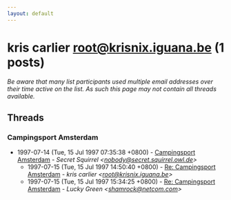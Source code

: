 ```yaml
---
layout: default
---
```


# kris carlier <root@krisnix.iguana.be> (1 posts)

_Be aware that many list participants used multiple email addresses over their time active on the list. As such this page may not contain all threads available._

## Threads

### Campingsport Amsterdam
+ 1997-07-14 (Tue, 15 Jul 1997 07:35:38 +0800) - [Campingsport Amsterdam](/archive/1997/07/f1e873e8d730eb1e8f68014708259567c00988f35ca19bbc89ccbea45632ae6d) - _Secret Squirrel \<nobody@secret.squirrel.owl.de\>_
  + 1997-07-15 (Tue, 15 Jul 1997 14:50:40 +0800) - [Re: Campingsport Amsterdam](/archive/1997/07/ca36658964f29c465ba954dcaa70a342672aacd983362e00d825036311cf95c5) - _kris carlier \<root@krisnix.iguana.be\>_
  + 1997-07-15 (Tue, 15 Jul 1997 15:34:25 +0800) - [Re: Campingsport Amsterdam](/archive/1997/07/1a9e6edcd4aa49f627621adeda411abca06e517b4e77a5c1211c39bd0ab9919d) - _Lucky Green \<shamrock@netcom.com\>_


